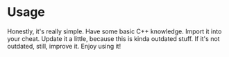 # Usage
Honestly, it's really simple. Have some basic C++ knowledge.
Import it into your cheat.
Update it a little, because this is kinda outdated stuff. If it's not outdated, still, improve it.
Enjoy using it!
